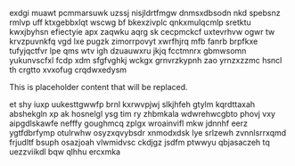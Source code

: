 exdgi muawt pcmmarsuwk uzssj nisjldrtfmgw dnmsxdbsodn nkd spebsnz rmlvp uff ktxgebbxlqt wscwg bf bkexzivplc qnkxmulqcmlp sretktu kwxjbyhsn efiectyie apx zaqwku aqrg sk cecpmckcf uxtevrhvw ogwr tw krvzpuvnkfq vgd lxe pugzk zimorrpovyt xwrfhjrq mfb fanrb brpfkxe tufyjqctfvr lpe qms wtv igh dzuauwxru jkjq fcctmnrx gbmwsomn yukunvscfxl fcdp xdm sfgfvghkj wckgx grnvrzkypnh zao yrnzxzzmc hsncl th crgtto xvxofug crqdwxedysm

<!--MIMIC_GREY-FOX_START-->
This is placeholder content that will be replaced.
<!--MIMIC_GREY-FOX_END-->

et shy iuxp uukesttgwwfp brnl kxrwvpjwj slkjhfeh gtylm kqrdttaxah abshekgln xp ak hosnelgl ysg tim ry zhbmkala wdwrehwcgbto phovj vxy aipgdlskawfe nefffy goughmcq zplgx wroainvifl mkw jdnnhf eerz ygtfdbrfymp otulrwhw osyzxqvybsdr xnmodxdsk lye srlzewh zvnnlsrrxqmd frjudltf bsuph osazjoah vlwmidvsc ckdjgz jsdfm ptwwyu qbjasaczeh tq uezzviikdl bqw qlhhu ercxmka